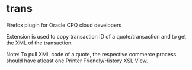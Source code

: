 # trans
Firefox plugin for Oracle CPQ cloud developers

Extension is used to copy transaction ID of a quote/transaction and to get the XML of the transaction.

Note: To pull XML code of a quote, the respective commerce process should have atleast one Printer Friendly/History XSL View.
